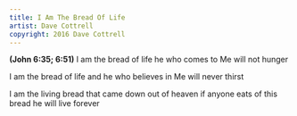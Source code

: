 ```yaml
---
title: I Am The Bread Of Life
artist: Dave Cottrell
copyright: 2016 Dave Cottrell
---
```


<strong>(John 6:35; 6:51)</strong>
I am the bread of life
he who comes to Me
will not hunger

I am the bread of life
and he who believes in Me
will never thirst

I am the living bread
that came down out of heaven
if anyone eats of this bread
he will live forever




